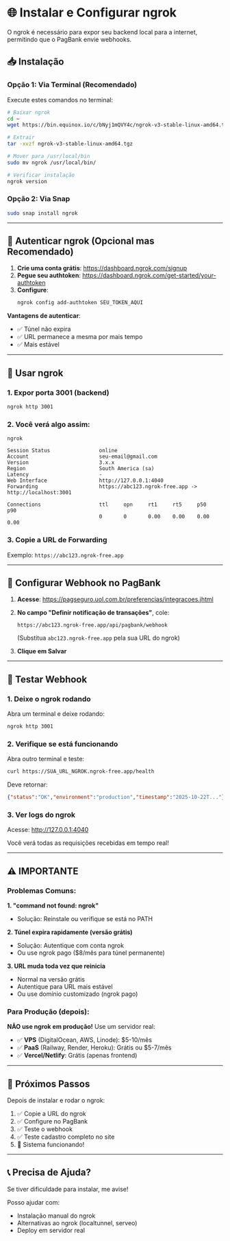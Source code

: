 # 🌐 Instalar e Configurar ngrok

O ngrok é necessário para expor seu backend local para a internet, permitindo que o PagBank envie webhooks.

## 📥 Instalação

### Opção 1: Via Terminal (Recomendado)

Execute estes comandos no terminal:

```bash
# Baixar ngrok
cd ~
wget https://bin.equinox.io/c/bNyj1mQVY4c/ngrok-v3-stable-linux-amd64.tgz

# Extrair
tar -xvzf ngrok-v3-stable-linux-amd64.tgz

# Mover para /usr/local/bin
sudo mv ngrok /usr/local/bin/

# Verificar instalação
ngrok version
```

### Opção 2: Via Snap

```bash
sudo snap install ngrok
```

---

## 🔑 Autenticar ngrok (Opcional mas Recomendado)

1. **Crie uma conta grátis**: https://dashboard.ngrok.com/signup
2. **Pegue seu authtoken**: https://dashboard.ngrok.com/get-started/your-authtoken
3. **Configure**:
   ```bash
   ngrok config add-authtoken SEU_TOKEN_AQUI
   ```

**Vantagens de autenticar**:
- ✅ Túnel não expira
- ✅ URL permanece a mesma por mais tempo
- ✅ Mais estável

---

## 🚀 Usar ngrok

### 1. Expor porta 3001 (backend)

```bash
ngrok http 3001
```

### 2. Você verá algo assim:

```
ngrok

Session Status                online
Account                       seu-email@gmail.com
Version                       3.x.x
Region                        South America (sa)
Latency                       -
Web Interface                 http://127.0.0.1:4040
Forwarding                    https://abc123.ngrok-free.app -> http://localhost:3001

Connections                   ttl     opn     rt1     rt5     p50     p90
                              0       0       0.00    0.00    0.00    0.00
```

### 3. Copie a URL de Forwarding

Exemplo: `https://abc123.ngrok-free.app`

---

## 🔔 Configurar Webhook no PagBank

1. **Acesse**: https://pagseguro.uol.com.br/preferencias/integracoes.jhtml
2. **No campo "Definir notificação de transações"**, cole:
   ```
   https://abc123.ngrok-free.app/api/pagbank/webhook
   ```
   (Substitua `abc123.ngrok-free.app` pela sua URL do ngrok)

3. **Clique em Salvar**

---

## 🧪 Testar Webhook

### 1. Deixe o ngrok rodando

Abra um terminal e deixe rodando:
```bash
ngrok http 3001
```

### 2. Verifique se está funcionando

Abra outro terminal e teste:
```bash
curl https://SUA_URL_NGROK.ngrok-free.app/health
```

Deve retornar:
```json
{"status":"OK","environment":"production","timestamp":"2025-10-22T..."}
```

### 3. Ver logs do ngrok

Acesse: http://127.0.0.1:4040

Você verá todas as requisições recebidas em tempo real!

---

## ⚠️ IMPORTANTE

### Problemas Comuns:

**1. "command not found: ngrok"**
- Solução: Reinstale ou verifique se está no PATH

**2. Túnel expira rapidamente (versão grátis)**
- Solução: Autentique com conta ngrok
- Ou use ngrok pago ($8/mês para túnel permanente)

**3. URL muda toda vez que reinicia**
- Normal na versão grátis
- Autentique para URL mais estável
- Ou use domínio customizado (ngrok pago)

### Para Produção (depois):

**NÃO use ngrok em produção!** Use um servidor real:

- ✅ **VPS** (DigitalOcean, AWS, Linode): $5-10/mês
- ✅ **PaaS** (Railway, Render, Heroku): Grátis ou $5-7/mês
- ✅ **Vercel/Netlify**: Grátis (apenas frontend)

---

## 🎯 Próximos Passos

Depois de instalar e rodar o ngrok:

1. ✅ Copie a URL do ngrok
2. ✅ Configure no PagBank
3. ✅ Teste o webhook
4. ✅ Teste cadastro completo no site
5. 🎉 Sistema funcionando!

---

## 📞 Precisa de Ajuda?

Se tiver dificuldade para instalar, me avise!

Posso ajudar com:
- Instalação manual do ngrok
- Alternativas ao ngrok (localtunnel, serveo)
- Deploy em servidor real

